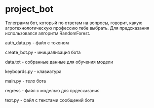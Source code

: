 # project_bot

Телеграмм бот, который по ответам на вопросы, говорит, какую агротехнологическую профессию тебе выбрать.
Для предсказания использовался алгоритм RandomForest.


auth_data.py - файл с токеном

create_bot.py - инициализация бота

data.txt - собранные данные для обучения модели

keyboards.py - клавиатура

main.py - тело бота

regress - файл с моделью для прдесказания

text.py - файл с текстами сообщений бота
